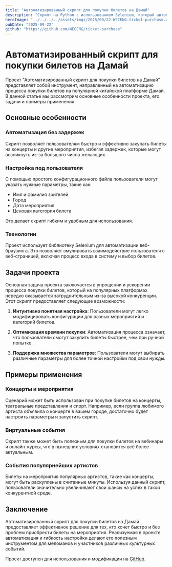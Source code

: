 ```yaml
---
title: "Автоматизированный скрипт для покупки билетов на Дамай"
description: "Скрипт на Python с использованием Selenium, который автоматически проходит весь процесс покупки билетов на концерты, включая настройку параметров для выбора даты, города и ценового диапазона."
heroImage: "../../../../assets/imgs/2025/09/22-WECENG-ticket-purchase.webp"
pubDate: "2025-09-22"
github: "https://github.com/WECENG/ticket-purchase"
---
```


# Автоматизированный скрипт для покупки билетов на Дамай

Проект "Автоматизированный скрипт для покупки билетов на Дамай" представляет собой инструмент, направленный на автоматизацию процесса покупки билетов на популярной китайской платформе Дамай. В данной статье мы рассмотрим основные особенности проекта, его задачи и примеры применения.

## Основные особенности

### Автоматизация без задержек
Скрипт позволяет пользователям быстро и эффективно закупать билеты на концерты и другие мероприятия, избегая задержек, которые могут возникнуть из-за большого числа желающих.

### Настройка под пользователя
С помощью простого конфигурационного файла пользователи могут указать нужные параметры, такие как:
- Имя и фамилия зрителей
- Город
- Дата мероприятия
- Ценовая категория билета

Это делает скрипт гибким и удобным для использования.

### Технологии
Проект использует библиотеку Selenium для автоматизации веб-браузинга. Это позволяет эмулировать взаимодействие пользователя с веб-страницей, включая процесс входа в систему и выбор билетов.

## Задачи проекта

Основная задача проекта заключается в упрощении и ускорении процесса покупки билетов, который на популярных платформах нередко оказывается затруднительным из-за высокой конкуренции. Этот скрипт предоставляет следующие возможности:

1. **Интуитивно понятная настройка**: Пользователи могут легко модифицировать конфигурации для разных мероприятий и категорий билетов.

2. **Оптимизация времени покупки**: Автоматизация процесса означает, что пользователи смогут закупить билеты быстрее, чем при ручной попытке.

3. **Поддержка множества параметров**: Пользователи могут выбирать различные параметры для более точной настройки под свои нужды.

## Примеры применения

### Концерты и мероприятия
Сценарий может быть использован при покупке билетов на концерты, театральные представления и спорт. Например, если группа любимого артиста объявила о концерте в вашем городе, достаточно будет настроить параметры и запустить скрипт. 

### Виртуальные события
Скрипт также может быть полезным для покупки билетов на вебинары и онлайн-курсы, что в нынешних условиях становится всё более актуальным.

### События популярнейших артистов
Билеты на мероприятия популярных артистов, такие как концерты, могут быть раскуплены в считанные минуты. Используя данный скрипт, пользователи значительно увеличивают свои шансы на успех в такой конкурентной среде.

## Заключение

Автоматизированный скрипт для покупки билетов на Дамай предоставляет эффективное решение для тех, кто хочет быстро и без проблем приобрести билеты на мероприятия. Реализуемая в проекте автоматизация и гибкость настройки делают его полезным инструментом для меломанов и участников различных культурных событий.

Проект доступен для использования и модификации на [GitHub](https://github.com/WECENG/ticket-purchase).
